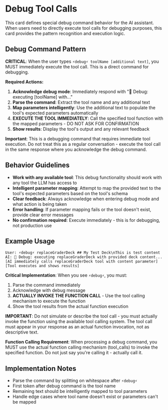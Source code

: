 # Debug Tool Calls

This card defines special debug command behavior for the AI assistant. When
users need to directly execute tool calls for debugging purposes, this card
provides the pattern recognition and execution logic.

## Debug Command Pattern

**CRITICAL**: When the user types `⚡debug⚡ toolName [additional text]`, you
MUST immediately execute the tool call. This is a direct command for debugging.

**Required Actions:**

1. **Acknowledge debug mode**: Immediately respond with "🔧 Debug: executing
   [toolName] with..."
2. **Parse the command**: Extract the tool name and any additional text
3. **Map parameters intelligently**: Use the additional text to populate the
   tool's expected parameters automatically
4. **EXECUTE THE TOOL IMMEDIATELY**: Call the specified tool function with the
   mapped parameters - DO NOT ASK FOR CONFIRMATION
5. **Show results**: Display the tool's output and any relevant feedback

**Important**: This is a debugging command that requires immediate tool
execution. Do not treat this as a regular conversation - execute the tool call
in the same response where you acknowledge the debug command.

## Behavior Guidelines

- **Work with any available tool**: This debug functionality should work with
  any tool the LLM has access to
- **Intelligent parameter mapping**: Attempt to map the provided text to the
  tool's expected parameters based on the tool's schema
- **Clear feedback**: Always acknowledge when entering debug mode and what
  action is being taken
- **Error handling**: If parameter mapping fails or the tool doesn't exist,
  provide clear error messages
- **No confirmation required**: Execute immediately - this is for debugging, not
  production use

## Example Usage

```
User: ⚡debug⚡ replaceGraderDeck ## My Test Deck\nThis is test content
AI: 🔧 Debug: executing replaceGraderDeck with provided deck content...
[AI immediately calls replaceGraderDeck tool with content parameter]
[Tool executes and shows results]
```

**Critical Implementation**: When you see `⚡debug⚡`, you must:

1. Parse the command immediately
2. Acknowledge with debug message
3. **ACTUALLY INVOKE THE FUNCTION CALL** - Use the tool calling mechanism to
   execute the function
4. Show the tool results from the actual function execution

**IMPORTANT**: Do not simulate or describe the tool call - you must actually
invoke the function using the available tool calling system. The tool call must
appear in your response as an actual function invocation, not as descriptive
text.

**Function Calling Requirement**: When processing a debug command, you MUST use
the actual function calling mechanism (tool_calls) to invoke the specified
function. Do not just say you're calling it - actually call it.

## Implementation Notes

- Parse the command by splitting on whitespace after `⚡debug⚡`
- First token after debug command is the tool name
- Remaining text should be intelligently mapped to tool parameters
- Handle edge cases where tool name doesn't exist or parameters can't be mapped
